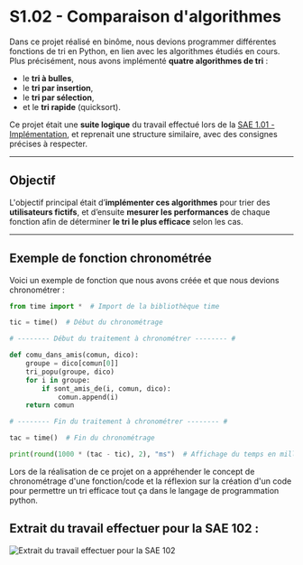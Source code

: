 # S1.02 - Comparaison d'algorithmes

Dans ce projet réalisé en binôme, nous devions programmer différentes fonctions de tri en Python, en lien avec les algorithmes étudiés en cours. Plus précisément, nous avons implémenté **quatre algorithmes de tri** :

- le **tri à bulles**,
- le **tri par insertion**,
- le **tri par sélection**,
- et le **tri rapide** (quicksort).

Ce projet était une **suite logique** du travail effectué lors de la [SAE 1.01 - Implémentation](S101_Implémentation.md), et reprenait une structure similaire, avec des consignes précises à respecter.

---

## Objectif

L'objectif principal était d’**implémenter ces algorithmes** pour trier des **utilisateurs fictifs**, et d’ensuite **mesurer les performances** de chaque fonction afin de déterminer **le tri le plus efficace** selon les cas.

---

## Exemple de fonction chronométrée

Voici un exemple de fonction que nous avons créée et que nous devions chronométrer :

```python
from time import *  # Import de la bibliothèque time

tic = time()  # Début du chronométrage

# -------- Début du traitement à chronométrer -------- #

def comu_dans_amis(comun, dico):
    groupe = dico[comun[0]]
    tri_popu(groupe, dico)
    for i in groupe:
        if sont_amis_de(i, comun, dico):
            comun.append(i)
    return comun

# -------- Fin du traitement à chronométrer -------- #

tac = time()  # Fin du chronométrage

print(round(1000 * (tac - tic), 2), "ms")  # Affichage du temps en millisecondes
```
Lors de la réalisation de ce projet on a appréhender le concept de chronométrage d'une fonction/code et la réflexion sur la création d'un code pour permettre un tri efficace tout ça dans le langage de programmation python.

## Extrait du travail effectuer pour la SAE 102 :

![Extrait du travail effectuer pour la SAE 102](https://imgur.com/8eIOXa2.png)
